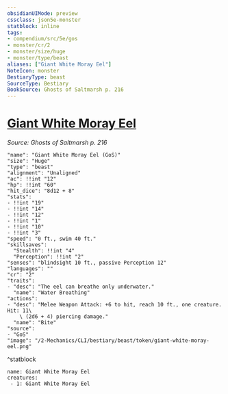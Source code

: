 ```yaml
---
obsidianUIMode: preview
cssclass: json5e-monster
statblock: inline
tags:
- compendium/src/5e/gos
- monster/cr/2
- monster/size/huge
- monster/type/beast
aliases: ["Giant White Moray Eel"]
NoteIcon: monster
BestiaryType: beast
SourceType: Bestiary
BookSource: Ghosts of Saltmarsh p. 216
---
```

# [Giant White Moray Eel](2-Mechanics/CLI/bestiary/beast/giant-white-moray-eel-gos.md)
*Source: Ghosts of Saltmarsh p. 216*  

```statblock
"name": "Giant White Moray Eel (GoS)"
"size": "Huge"
"type": "beast"
"alignment": "Unaligned"
"ac": !!int "12"
"hp": !!int "60"
"hit_dice": "8d12 + 8"
"stats":
- !!int "19"
- !!int "14"
- !!int "12"
- !!int "1"
- !!int "10"
- !!int "3"
"speed": "0 ft., swim 40 ft."
"skillsaves":
  "Stealth": !!int "4"
  "Perception": !!int "2"
"senses": "blindsight 10 ft., passive Perception 12"
"languages": ""
"cr": "2"
"traits":
- "desc": "The eel can breathe only underwater."
  "name": "Water Breathing"
"actions":
- "desc": "Melee Weapon Attack: +6 to hit, reach 10 ft., one creature. Hit: 11\
    \ (2d6 + 4) piercing damage."
  "name": "Bite"
"source":
- "GoS"
"image": "/2-Mechanics/CLI/bestiary/beast/token/giant-white-moray-eel.png"
```
^statblock

```encounter-table
name: Giant White Moray Eel
creatures:
 - 1: Giant White Moray Eel
```